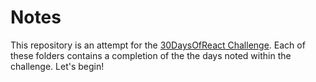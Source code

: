 # Notes 

This repository is an attempt for the [30DaysOfReact Challenge](https://github.com/Asabeneh/30-Days-Of-React/blob/master/01_Day_JavaScript_Refresher/01_javascript_refresher.md). Each of these folders contains a completion of the the days noted within the challenge. Let's begin!